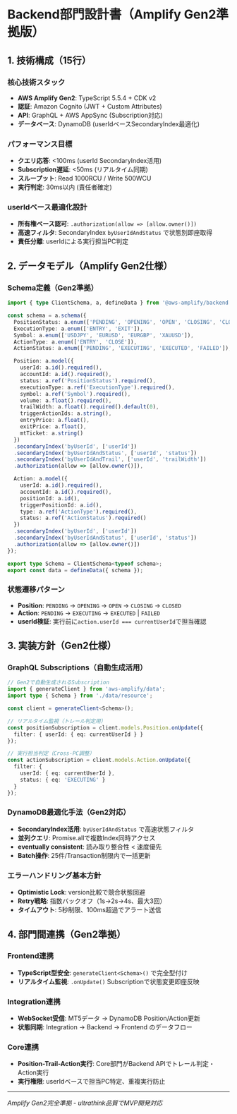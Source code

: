 # Backend部門設計書（Amplify Gen2準拠版）

## 1. 技術構成（15行）

### 核心技術スタック
- **AWS Amplify Gen2**: TypeScript 5.5.4 + CDK v2
- **認証**: Amazon Cognito (JWT + Custom Attributes)
- **API**: GraphQL + AWS AppSync (Subscription対応)
- **データベース**: DynamoDB (userIdベースSecondaryIndex最適化)

### パフォーマンス目標
- **クエリ応答**: <100ms (userId SecondaryIndex活用)
- **Subscription遅延**: <50ms (リアルタイム同期)
- **スループット**: Read 1000RCU / Write 500WCU
- **実行判定**: 30ms以内 (責任者確定)

### userIdベース最適化設計
- **所有権ベース認可**: `.authorization(allow => [allow.owner()])`
- **高速フィルタ**: SecondaryIndex `byUserIdAndStatus` で状態別即座取得
- **責任分離**: userIdによる実行担当PC判定

## 2. データモデル（Amplify Gen2仕様）

### Schema定義（Gen2準拠）
```typescript
import { type ClientSchema, a, defineData } from '@aws-amplify/backend';

const schema = a.schema({
  PositionStatus: a.enum(['PENDING', 'OPENING', 'OPEN', 'CLOSING', 'CLOSED', 'STOPPED', 'CANCELED']),
  ExecutionType: a.enum(['ENTRY', 'EXIT']),
  Symbol: a.enum(['USDJPY', 'EURUSD', 'EURGBP', 'XAUUSD']),
  ActionType: a.enum(['ENTRY', 'CLOSE']),
  ActionStatus: a.enum(['PENDING', 'EXECUTING', 'EXECUTED', 'FAILED']),

  Position: a.model({
    userId: a.id().required(),
    accountId: a.id().required(),
    status: a.ref('PositionStatus').required(),
    executionType: a.ref('ExecutionType').required(),
    symbol: a.ref('Symbol').required(),
    volume: a.float().required(),
    trailWidth: a.float().required().default(0),
    triggerActionIds: a.string(),
    entryPrice: a.float(),
    exitPrice: a.float(),
    mtTicket: a.string()
  })
  .secondaryIndex('byUserId', ['userId'])
  .secondaryIndex('byUserIdAndStatus', ['userId', 'status'])
  .secondaryIndex('byUserIdAndTrail', ['userId', 'trailWidth'])
  .authorization(allow => [allow.owner()]),

  Action: a.model({
    userId: a.id().required(),
    accountId: a.id().required(),
    positionId: a.id(),
    triggerPositionId: a.id(),
    type: a.ref('ActionType').required(),
    status: a.ref('ActionStatus').required()
  })
  .secondaryIndex('byUserId', ['userId'])
  .secondaryIndex('byUserIdAndStatus', ['userId', 'status'])
  .authorization(allow => [allow.owner()])
});

export type Schema = ClientSchema<typeof schema>;
export const data = defineData({ schema });
```

### 状態遷移パターン
- **Position**: `PENDING` → `OPENING` → `OPEN` → `CLOSING` → `CLOSED`
- **Action**: `PENDING` → `EXECUTING` → `EXECUTED` | `FAILED`
- **userId検証**: 実行前に`action.userId === currentUserId`で担当確認

## 3. 実装方針（Gen2仕様）

### GraphQL Subscriptions（自動生成活用）
```typescript
// Gen2で自動生成されるSubscription
import { generateClient } from 'aws-amplify/data';
import type { Schema } from './data/resource';

const client = generateClient<Schema>();

// リアルタイム監視（トレール判定用）
const positionSubscription = client.models.Position.onUpdate({
  filter: { userId: { eq: currentUserId } }
});

// 実行担当判定（Cross-PC調整）  
const actionSubscription = client.models.Action.onUpdate({
  filter: { 
    userId: { eq: currentUserId },
    status: { eq: 'EXECUTING' }
  }
});
```

### DynamoDB最適化手法（Gen2対応）
- **SecondaryIndex活用**: `byUserIdAndStatus` で高速状態フィルタ
- **並列クエリ**: Promise.allで複数Index同時アクセス
- **eventually consistent**: 読み取り整合性 < 速度優先
- **Batch操作**: 25件/Transaction制限内で一括更新

### エラーハンドリング基本方針
- **Optimistic Lock**: version比較で競合状態回避
- **Retry戦略**: 指数バックオフ（1s→2s→4s、最大3回）
- **タイムアウト**: 5秒制限、100ms超過でアラート送信

## 4. 部門間連携（Gen2準拠）

### Frontend連携
- **TypeScript型安全**: `generateClient<Schema>()` で完全型付け
- **リアルタイム監視**: `.onUpdate()` Subscriptionで状態変更即座反映

### Integration連携
- **WebSocket受信**: MT5データ → DynamoDB Position/Action更新
- **状態同期**: Integration → Backend → Frontend のデータフロー

### Core連携
- **Position-Trail-Action実行**: Core部門がBackend APIでトレール判定・Action実行  
- **実行権限**: userIdベースで担当PC特定、重複実行防止

---
*Amplify Gen2完全準拠 - ultrathink品質でMVP開発対応*